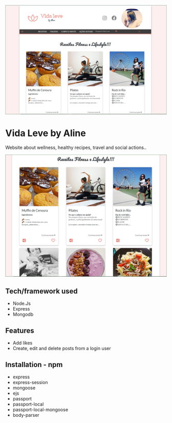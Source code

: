 ![Screenshot](public/imgs/Screenshot01.png "Screenshot")
# Vida Leve by Aline
Website about wellness, healthy recipes, travel and social actions..

![Screenshot](public/imgs/Screenshot02.png "Screenshot")


## Tech/framework used
* Node.Js
* Express
* Mongodb

## Features

* Add likes
* Create, edit and delete posts from a login user

## Installation - npm
* express
* express-session
* mongoose
* ejs
* passport
* passport-local
* passport-local-mongoose
* body-parser
